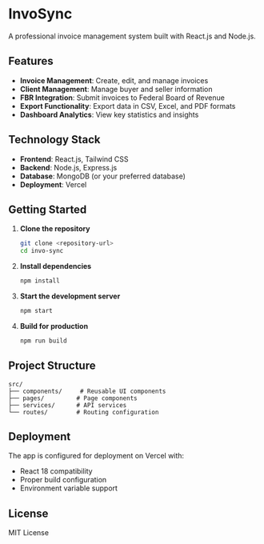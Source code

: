 # InvoSync

A professional invoice management system built with React.js and Node.js.

## Features

- **Invoice Management**: Create, edit, and manage invoices
- **Client Management**: Manage buyer and seller information
- **FBR Integration**: Submit invoices to Federal Board of Revenue
- **Export Functionality**: Export data in CSV, Excel, and PDF formats
- **Dashboard Analytics**: View key statistics and insights

## Technology Stack

- **Frontend**: React.js, Tailwind CSS
- **Backend**: Node.js, Express.js
- **Database**: MongoDB (or your preferred database)
- **Deployment**: Vercel

## Getting Started

1. **Clone the repository**
   ```bash
   git clone <repository-url>
   cd invo-sync
   ```

2. **Install dependencies**
   ```bash
   npm install
   ```

3. **Start the development server**
   ```bash
   npm start
   ```

4. **Build for production**
   ```bash
   npm run build
   ```

## Project Structure

```
src/
├── components/     # Reusable UI components
├── pages/         # Page components
├── services/      # API services
└── routes/        # Routing configuration
```

## Deployment

The app is configured for deployment on Vercel with:
- React 18 compatibility
- Proper build configuration
- Environment variable support

## License

MIT License
